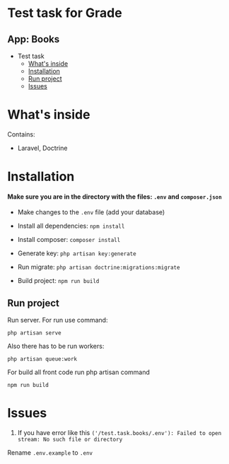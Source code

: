 # Test task for Grade

## App: Books

- Test task
    * [What's inside](#What's_inside)
    * [Installation](#installation)
    * [Run project](#run_project)
    * [Issues](#issues)

# What's inside

Contains: 
 - Laravel, Doctrine


# Installation

#### Make sure you are in the directory with the files: `.env` and `composer.json` ####


- Make changes to the `.env` file (add your database)


- Install all dependencies:
  `npm install`


- Install composer:
  `composer install`


- Generate key:
  `php artisan key:generate`


- Run migrate:
  `php artisan doctrine:migrations:migrate`


- Build project:
  `npm run build`

<a name="run_project"></a>
## Run project

Run server. For run use command:

    php artisan serve

Also there has to be run workers:

    php artisan queue:work

For build all front code run php artisan command

    npm run build

<a name="rerun_project"></a>


# Issues

1. If you have error like this `('/test.task.books/.env'): Failed to open stream: No such file or directory`

Rename `.env.example` to `.env`
